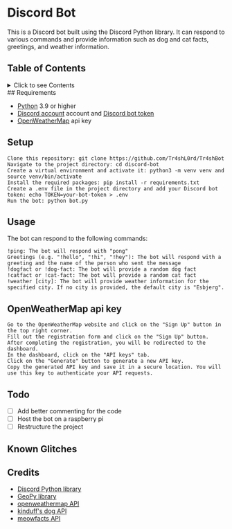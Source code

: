 # Discord Bot

This is a Discord bot built using the Discord Python library. It can respond to various commands and provide information such as dog and cat facts, greetings, and weather information.

## Table of Contents
<details>
    <summary>Click to see Contents</summary>
    <p>
    [Requirements](#requirements)
    [Setup](#setup)
    [Usage](#usage)
    [OpenWeatherMap api key](#openweathermap-api-key)
    [Todo](#todo)
    [Known Glitches](#known-glitches)
    [Credits](#credits)
    </p>
</details>
## Requirements

* [Python](www.python.org) 3.9 or higher
* [Discord account](www.discord.com) account and [Discord bot token](https://discord.com/developers/applications)
* [OpenWeatherMap](#openweathermap-api-key) api key

## Setup

    Clone this repository: git clone https://github.com/Tr4shL0rd/Tr4shBot
    Navigate to the project directory: cd discord-bot
    Create a virtual environment and activate it: python3 -m venv venv and source venv/bin/activate
    Install the required packages: pip install -r requirements.txt
    Create a .env file in the project directory and add your Discord bot token: echo TOKEN=your-bot-token > .env
    Run the bot: python bot.py

## Usage

The bot can respond to the following commands:

    !ping: The bot will respond with "pong"
    Greetings (e.g. "!hello", "!hi", "!hey"): The bot will respond with a greeting and the name of the person who sent the message
    !dogfact or !dog-fact: The bot will provide a random dog fact
    !catfact or !cat-fact: The bot will provide a random cat fact
    !weather [city]: The bot will provide weather information for the specified city. If no city is provided, the default city is "Esbjerg".

## OpenWeatherMap api key
    Go to the OpenWeatherMap website and click on the "Sign Up" button in the top right corner.
    Fill out the registration form and click on the "Sign Up" button.
    After completing the registration, you will be redirected to the dashboard.
    In the dashboard, click on the "API keys" tab.
    Click on the "Generate" button to generate a new API key.
    Copy the generated API key and save it in a secure location. You will use this key to authenticate your API requests.

## Todo 

* [ ] Add better commenting for the code
* [ ] Host the bot on a raspberry pi
* [ ] Restructure the project 

## Known Glitches



## Credits

* [Discord Python library](https://discordpy.readthedocs.io/en/stable/)
* [GeoPy library](https://geopy.readthedocs.io/en/stable/)
* [openweathermap API](https://openweathermap.org/)
* [kinduff's dog API](https://dogapi.dog/)
* [meowfacts API](https://github.com/wh-iterabb-it/meowfacts)